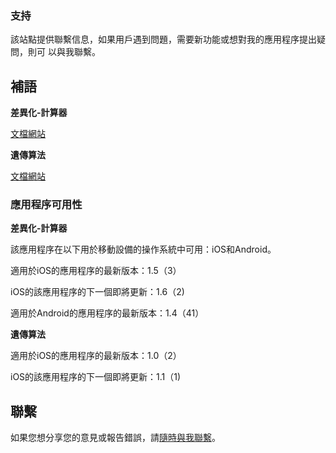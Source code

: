 ### 支持

該站點提供聯繫信息，如果用戶遇到問題，需要新功能或想對我的應用程序提出疑問，則可
以與我聯繫。

## 補語

**差異化-計算器**

[文檔網站](https://www.taketechease.com/differentiation/differentiation-calculator-zh-tw.html)

**遺傳算法**

[文檔網站](https://www.taketechease.com/optfinder/genetic-algorithms.html)

### 應用程序可用性

**差異化-計算器**

該應用程序在以下用於移動設備的操作系統中可用：iOS和Android。

適用於iOS的應用程序的最新版本：1.5（3）

iOS的該應用程序的下一個即將更新：1.6（2)

適用於Android的應用程序的最新版本：1.4（41）

**遺傳算法**

適用於iOS的應用程序的最新版本：1.0（2）

iOS的該應用程序的下一個即將更新：1.1（1)

## 聯繫
如果您想分享您的意見或報告錯誤，請[隨時與我聯繫](mailto:i.d.kosinska@gmail.com)。





